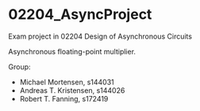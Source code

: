 # 02204_AsyncProject
Exam project in 02204 Design of Asynchronous Circuits

Asynchronous floating-point multiplier.

Group:
- Michael Mortensen, s144031
- Andreas T. Kristensen, s144026
- Robert T. Fanning, s172419
